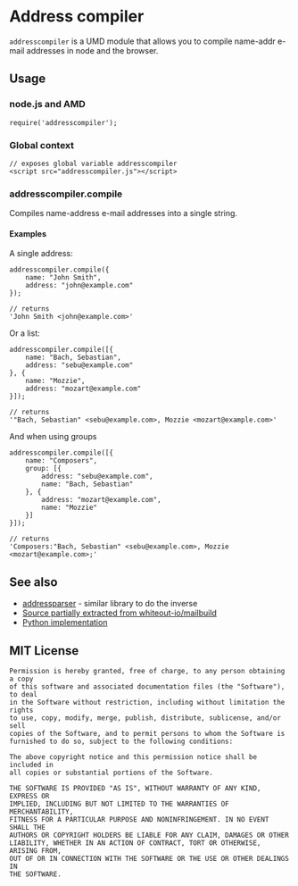 # Address compiler

`addresscompiler` is a UMD module that allows you to compile name-addr e-mail addresses in node and the browser.

## Usage

### node.js and AMD

    require('addresscompiler');

### Global context

    // exposes global variable addresscompiler
    <script src="addresscompiler.js"></script>

### addresscompiler.compile

Compiles name-address e-mail addresses into a single string.

#### Examples

A single address:

    addresscompiler.compile({
        name: "John Smith",
        address: "john@example.com"
    });

    // returns
    'John Smith <john@example.com>'

Or a list:

    addresscompiler.compile([{
        name: "Bach, Sebastian",
        address: "sebu@example.com"
    }, {
        name: "Mozzie",
        address: "mozart@example.com"
    }]);

    // returns
    '"Bach, Sebastian" <sebu@example.com>, Mozzie <mozart@example.com>'


And when using groups

    addresscompiler.compile([{
        name: "Composers",
        group: [{
            address: "sebu@example.com",
            name: "Bach, Sebastian"
        }, {
            address: "mozart@example.com",
            name: "Mozzie"
        }]
    }]);

    // returns
    'Composers:"Bach, Sebastian" <sebu@example.com>, Mozzie <mozart@example.com>;'

## See also

 - [addressparser](https://github.com/whiteout-io/addressparser) - similar library to do the inverse
 - [Source partially extracted from whiteout-io/mailbuild](https://github.com/whiteout-io/mailbuild/blob/1a77037e6c2438ee12b6d3e12f1f29c487147bbc/src/mailbuild.js#L661-L713)
 - [Python implementation](https://github.com/python-git/python/blob/715a6e5035bb21ac49382772076ec4c630d6e960/Lib/email/utils.py#L83-L98)

## MIT License

    Permission is hereby granted, free of charge, to any person obtaining a copy
    of this software and associated documentation files (the "Software"), to deal
    in the Software without restriction, including without limitation the rights
    to use, copy, modify, merge, publish, distribute, sublicense, and/or sell
    copies of the Software, and to permit persons to whom the Software is
    furnished to do so, subject to the following conditions:

    The above copyright notice and this permission notice shall be included in
    all copies or substantial portions of the Software.

    THE SOFTWARE IS PROVIDED "AS IS", WITHOUT WARRANTY OF ANY KIND, EXPRESS OR
    IMPLIED, INCLUDING BUT NOT LIMITED TO THE WARRANTIES OF MERCHANTABILITY,
    FITNESS FOR A PARTICULAR PURPOSE AND NONINFRINGEMENT. IN NO EVENT SHALL THE
    AUTHORS OR COPYRIGHT HOLDERS BE LIABLE FOR ANY CLAIM, DAMAGES OR OTHER
    LIABILITY, WHETHER IN AN ACTION OF CONTRACT, TORT OR OTHERWISE, ARISING FROM,
    OUT OF OR IN CONNECTION WITH THE SOFTWARE OR THE USE OR OTHER DEALINGS IN
    THE SOFTWARE.
